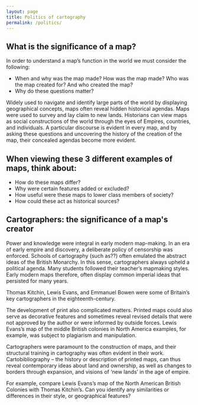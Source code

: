 ```yaml
---
layout: page
title: Politics of cartography
permalink: /politics/
---
```


## What is the significance of a map?  

In order to understand a map’s function in the world we must consider the following: 
- When and why was the map made? How was the map made? Who was the map created for? And who created the map?  
- Why do these questions matter?  

Widely used to navigate and identify large parts of the world by displaying geographical concepts, maps often reveal hidden historical agendas. Maps were used to survey and lay claim to new lands. Historians can view maps as social constructions of the world through the eyes of Empires, countries, and individuals. A particular discourse is evident in every map, and by asking these questions and uncovering the history of the creation of the map, their concealed agendas become more evident.  

## When viewing these 3 different examples of maps, think about: 

- How do these maps differ?  
- Why were certain features added or excluded? 
- How useful were these maps to lower class members of society? 
- How could these act as historical sources?

## Cartographers: the significance of a map's creator

Power and knowledge were integral in early modern map-making. In an era of early empire and discovery, a deliberate policy of censorship was enforced. Schools of cartography (such as??) often emulated the abstract ideas of the British Monarchy. In this sense, cartographers always upheld a political agenda.  Many students followed their teacher’s mapmaking styles. Early modern maps therefore, often display common imperial ideas that persisted for many years.  

Thomas Kitchin, Lewis Evans, and Emmanuel Bowen were some of Britain’s key cartographers in the eighteenth-century. 

The development of print also complicated matters. Printed maps could also serve as decorative features and sometimes reveal revised details that were not approved by the author or were informed by outside forces. Lewis Evans’s map of the middle British colonies in North America  examples, for example, was subject to plagiarism and manipulation. 

Cartographers were paramount to the construction of maps, and their structural training in cartography was often evident in their work. Cartobibliography – the history or description of printed maps, can thus reveal contemporary ideas about land and ownership, as well as changes to borders through expansion, and visions of ‘new lands’ in the age of empire.  

For example, compare Lewis Evans’s map of the North American British Colonies with Thomas Kitchin’s. Can you identify any similarities or differences in their style, or geographical features?
